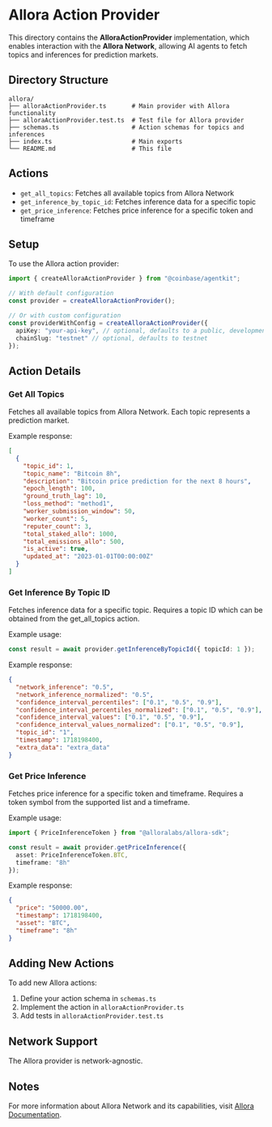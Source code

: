 # Allora Action Provider

This directory contains the **AlloraActionProvider** implementation, which enables interaction with the **Allora Network**, allowing AI agents to fetch topics and inferences for prediction markets.

## Directory Structure

```
allora/
├── alloraActionProvider.ts       # Main provider with Allora functionality
├── alloraActionProvider.test.ts  # Test file for Allora provider
├── schemas.ts                    # Action schemas for topics and inferences
├── index.ts                      # Main exports
└── README.md                     # This file
```

## Actions

- `get_all_topics`: Fetches all available topics from Allora Network
- `get_inference_by_topic_id`: Fetches inference data for a specific topic
- `get_price_inference`: Fetches price inference for a specific token and timeframe

## Setup

To use the Allora action provider:

```typescript
import { createAlloraActionProvider } from "@coinbase/agentkit";

// With default configuration
const provider = createAlloraActionProvider();

// Or with custom configuration
const providerWithConfig = createAlloraActionProvider({
  apiKey: "your-api-key", // optional, defaults to a public, development-only key
  chainSlug: "testnet" // optional, defaults to testnet
});
```

## Action Details

### Get All Topics

Fetches all available topics from Allora Network. Each topic represents a prediction market.

Example response:
```json
[
  {
    "topic_id": 1,
    "topic_name": "Bitcoin 8h",
    "description": "Bitcoin price prediction for the next 8 hours",
    "epoch_length": 100,
    "ground_truth_lag": 10,
    "loss_method": "method1",
    "worker_submission_window": 50,
    "worker_count": 5,
    "reputer_count": 3,
    "total_staked_allo": 1000,
    "total_emissions_allo": 500,
    "is_active": true,
    "updated_at": "2023-01-01T00:00:00Z"
  }
]
```

### Get Inference By Topic ID

Fetches inference data for a specific topic. Requires a topic ID which can be obtained from the get_all_topics action.

Example usage:
```typescript
const result = await provider.getInferenceByTopicId({ topicId: 1 });
```

Example response:
```json
{
  "network_inference": "0.5",
  "network_inference_normalized": "0.5",
  "confidence_interval_percentiles": ["0.1", "0.5", "0.9"],
  "confidence_interval_percentiles_normalized": ["0.1", "0.5", "0.9"],
  "confidence_interval_values": ["0.1", "0.5", "0.9"],
  "confidence_interval_values_normalized": ["0.1", "0.5", "0.9"],
  "topic_id": "1",
  "timestamp": 1718198400,
  "extra_data": "extra_data"
}
```

### Get Price Inference

Fetches price inference for a specific token and timeframe. Requires a token symbol from the supported list and a timeframe.

Example usage:
```typescript
import { PriceInferenceToken } from "@alloralabs/allora-sdk";

const result = await provider.getPriceInference({
  asset: PriceInferenceToken.BTC,
  timeframe: "8h"
});
```

Example response:
```json
{
  "price": "50000.00",
  "timestamp": 1718198400,
  "asset": "BTC",
  "timeframe": "8h"
}
```

## Adding New Actions

To add new Allora actions:

1. Define your action schema in `schemas.ts`
2. Implement the action in `alloraActionProvider.ts`
3. Add tests in `alloraActionProvider.test.ts`

## Network Support

The Allora provider is network-agnostic.

## Notes

For more information about Allora Network and its capabilities, visit [Allora Documentation](https://docs.allora.network/). 
